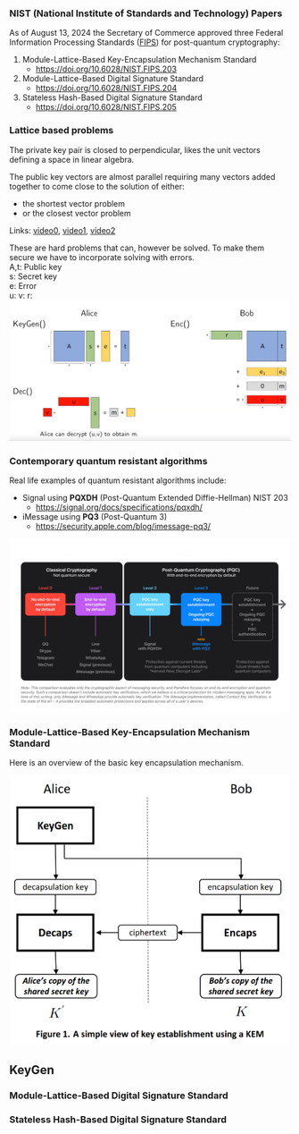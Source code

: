 ### NIST (National Institute of Standards and Technology) Papers
As of August 13, 2024 the Secretary of Commerce approved three Federal Information Processing Standards ([FIPS](https://csrc.nist.gov/projects/post-quantum-cryptography)) for post-quantum cryptography:
1. Module-Lattice-Based Key-Encapsulation Mechanism Standard
    - https://doi.org/10.6028/NIST.FIPS.203 
2. Module-Lattice-Based Digital Signature Standard
    - https://doi.org/10.6028/NIST.FIPS.204
3. Stateless Hash-Based Digital Signature Standard
    - https://doi.org/10.6028/NIST.FIPS.205


### Lattice based problems
The private key pair is closed to perpendicular, likes the unit vectors defining a space in linear algebra. 

The public key vectors are almost parallel requiring many vectors added together to come close to the solution of either:
- the shortest vector problem  
- or the closest vector problem 

Links: [video0](https://www.youtube.com/watch?v=_C5dkUiiQnw), [video1](https://www.youtube.com/watch?v=QDdOoYdb748), [video2](https://www.youtube.com/watch?v=K026C5YaB3A)

These are hard problems that can, however be solved. To make them secure we have to incorporate solving with errors.  
A,t: Public key  
s: Secret key  
e: Error  
u:
v:
r:
![errors](../media/lwe.png)


### Contemporary quantum resistant algorithms
Real life examples of quantum resistant algorithms include:
- Signal using **PQXDH** (Post-Quantum Extended Diffie-Hellman) NIST 203
    - https://signal.org/docs/specifications/pqxdh/
- iMessage using **PQ3** (Post-Quantum 3)
    - https://security.apple.com/blog/imessage-pq3/

![PQstatusquo](../media/pq3.png)

### Module-Lattice-Based Key-Encapsulation Mechanism Standard
Here is an overview of the basic key encapsulation mechanism.

![kem](../media/kem.png)

KeyGen
- 

### Module-Lattice-Based Digital Signature Standard

### Stateless Hash-Based Digital Signature Standard 

